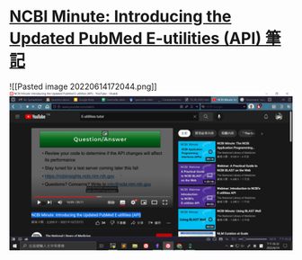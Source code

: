 # [NCBI Minute: Introducing the Updated PubMed E-utilities (API) 筆記](https://www.youtube.com/watch?v=aETx4MyXukk)

![[Pasted image 20220614172044.png]]
![](../attachment/Pasted%20image%2020220614173223.png)
